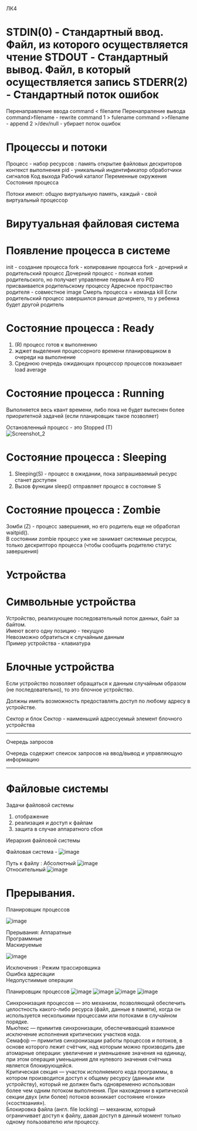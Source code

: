 
ЛК4
# STDIN(0) - Стандартный ввод. Файл, из которого осуществляется чтение STDOUT - Стандартный вывод. Файл, в который осуществляется запись STDERR(2) - Стандартный поток ошибок

Перенаправление ввода command < filename Перенапраление вывода command>filename - rewrite command 1 > fulename command >>filename - append 2 >/dev/null - убирает поток ошибок

 # Процессы и потоки </br>
Процесс - набор ресурсов : память открытие файловых дескриторов контекст выполнения pid - уникальный индентификатор обработчики сигналов Код выхода Рабочий каталог Переменные окружения Состояния процесса

Потоки имеют: общую виртуальную память, каждый - свой виртуальный процессор</br>



# Вирутуальная файловая система </br>


# Появление процесса в системе </br>
init - создание процесса fork - копирование процесса fork - дочерний и родительский процесс Дочерний процесс - полная копия родительского, но получает управление первым А его PID присваивается родительскому процессу Адресное пространство родителя - совместное image Смерть процесса = команда kill Если родительский процесс завершился раньше дочернего, то у ребенка будет другой родитель


# Состояние процессa : Ready
1) (R) процесс готов к выполнению 
2) жджет выделения процессорного времени планировщиком в очереди на выполнение
3) Среднюю очередь ожидающих процессор процессов показывает load average  

# Состояние процесса : Running 
Выполняется весь квант времени, либо пока не будет вытеснен более приоритетной задачей (если планировщик такое позволяет) </br>

Остановленный процесс - это Stopped (T) </br>
![Screenshot_2](https://user-images.githubusercontent.com/97594164/225222034-c9390c9a-4f21-4556-8cb6-89bfb4d6c05e.png)

# Состояние процесса : Sleeping
1) Sleeping(S) - процесс в ожидании, пока запрашиваемый ресурс станет доступен
2) Вызов функции sleep() отправляет процесс в состояние S


# Состояние процесса : Zombie

Зомби (Z) - процесс завершения, но его родитель еще не обработал waitpid(). </br>
В состоянии zombie процесс уже не занимает системные ресурсы, только дескрипторо процесса (чтобы сообщить родителю статус завершения) 

# Устройства
# Символьные устройства </br>
Устройство, реализующее последовательный поток данных, байт за байтом. </br>
Имеют всего одну позицию - текущую </br>
Невозможно обратиться к случайным данным </br>
Пример устройства - клавиатура </br>

# Блочные устройства
Если устройство позволяет обращаться к данным случайным образом (не последовательно), то это блочное устройство. </br>

Должны иметь возможность предоставлять доступ по любому адресу в устройстве. </br> 

Сектор и блок 
Сектор - наименьший адрессуемый элемент блочного устройства 

---

Очередь запросов </br> 

Очередь содержит спеисок запросов на ввод/вывод и управляющую информацию 

--- 
# Файловые системы 

Задачи файловой системы 
1) отображение
2) реализация и доступ к файлам
3) защита в случае аппаратного сбоя 

Иерархия файловой системы


Файловая система - 
![image](https://user-images.githubusercontent.com/97594164/225226759-bc242f50-4335-4eba-b8ca-0caf467e384f.png)

 Путь к файлу : 
 Абсолютный ![image](https://user-images.githubusercontent.com/97594164/225226950-3daf052c-1401-4914-9b6f-6790a786efe3.png) </br>
 Относительный 
![image](https://user-images.githubusercontent.com/97594164/225227036-8b0b0e08-a722-4837-b2c7-4d3b2a400e15.png) </br>

# Прерывания.
Планировщик процессов  </br>

![image](https://user-images.githubusercontent.com/97594164/225227548-5ba04eb5-2761-48c9-9787-1802d991406b.png)

Прерывания:
Аппаратные  </br>
Программные  </br>
Маскируемые </br>

![image](https://user-images.githubusercontent.com/97594164/225228017-48fef2f4-20b2-4f8e-acd9-22251ae36f24.png)


Исключения : 
Режим трассировщика </br>
Ошибка адресации </br>
Недопустиимые операции </br>

Планировщик процессов
![image](https://user-images.githubusercontent.com/97594164/225228511-62af0282-2a61-411c-8621-e3a299e2dd9c.png)
![image](https://user-images.githubusercontent.com/97594164/225228588-55bf8e61-4773-4dde-b218-431be36bc06e.png)
![image](https://user-images.githubusercontent.com/97594164/225228965-a39aa4c4-bb67-4973-af93-1ec583041ac5.png)
![image](https://user-images.githubusercontent.com/97594164/225229174-63f65415-8e9f-4329-86b9-fcf178965529.png)


Синхронизация процессов — это механизм, позволяющий обеспечить целостность какого-либо ресурса (файл, данные в памяти), когда он используется несколькими процессами или потоками в случайном порядке. </br>
Мью́текс — примитив синхронизации, обеспечивающий взаимное исключение исполнения критических участков кода. </br>
Семафо́р — примитив синхронизации работы процессов и потоков, в основе которого лежит счётчик, над которым можно производить две атомарные операции: увеличение и уменьшение значения на единицу, при этом операция уменьшения для нулевого значения счётчика является блокирующейся. </br>
Критическая секция — участок исполняемого кода программы, в котором производится доступ к общему ресурсу (данным или устройству), который не должен быть одновременно использован более чем одним потоком выполнения. При нахождении в критической секции двух (или более) потоков возникает состояние «гонки» («состязания»).  </br>
Блокировка файла (англ. file locking) — механизм, который ограничивает доступ к файлу, давая доступ в данный момент только одному пользователю или процессу.   </br>
